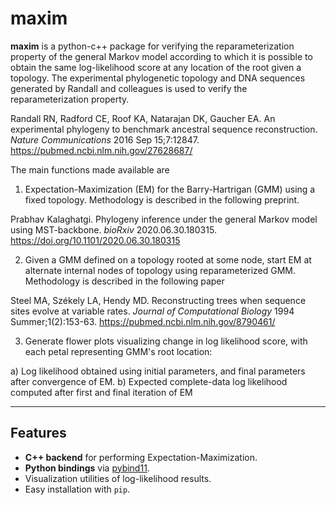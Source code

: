 
# maxim

**maxim** is a python-c++ package for verifying the reparameterization property of the general Markov model according to which it is possible to obtain the same log-likelihood score at any location of the root given a topology. The experimental phylogenetic topology and DNA sequences generated by Randall and colleagues is used to verify the reparameterization property.

Randall RN, Radford CE, Roof KA, Natarajan DK, Gaucher EA. 
An experimental phylogeny to benchmark ancestral sequence reconstruction.
_Nature Communications_ 2016 Sep 15;7:12847.
https://pubmed.ncbi.nlm.nih.gov/27628687/

The main functions made available are 

1. Expectation-Maximization (EM) for the Barry-Hartrigan (GMM) using a fixed topology. Methodology is described in the following preprint.

Prabhav Kalaghatgi.
Phylogeny inference under the general Markov model using MST-backbone.
_bioRxiv_ 2020.06.30.180315.
https://doi.org/10.1101/2020.06.30.180315

2. Given a GMM defined on a topology rooted at some node, start EM at alternate internal nodes of topology using reparameterized GMM. Methodology is described in the following paper 

Steel MA, Székely LA, Hendy MD. Reconstructing trees when sequence sites evolve at variable rates.
_Journal of Computational Biology_ 1994 Summer;1(2):153-63.
https://pubmed.ncbi.nlm.nih.gov/8790461/

3. Generate flower plots visualizing change in log likelihood score, with each petal representing GMM's root location:

a) Log likelihood obtained using initial parameters, and final parameters after convergence of EM.
b) Expected complete-data log likelihood computed after first and final iteration of EM

---

## Features

- **C++ backend** for performing Expectation-Maximization.
- **Python bindings** via [pybind11](https://pybind11.readthedocs.io/).
- Visualization utilities of log-likelihood results.
- Easy installation with `pip`.
